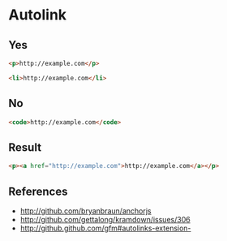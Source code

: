 Autolink
========

Yes
-----

~~~html
<p>http://example.com</p>
~~~

~~~html
<li>http://example.com</li>
~~~

No
-----

~~~html
<code>http://example.com</code>
~~~

Result
------

~~~html
<p><a href="http://example.com">http://example.com</a></p>
~~~

References
----------

- <http://github.com/bryanbraun/anchorjs>
- <http://github.com/gettalong/kramdown/issues/306>
- <http://github.github.com/gfm#autolinks-extension->
